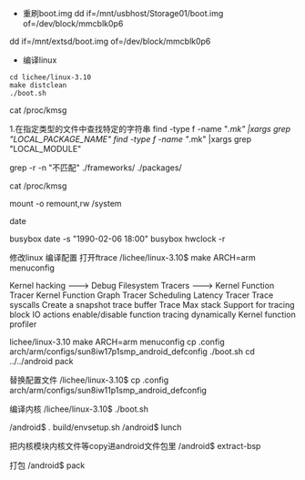 - 重刷boot.img
dd if=/mnt/usbhost/Storage01/boot.img  of=/dev/block/mmcblk0p6

dd if=/mnt/extsd/boot.img  of=/dev/block/mmcblk0p6


- 编译linux
```shell
cd lichee/linux-3.10
make distclean
./boot.sh
```

cat /proc/kmsg


1.在指定类型的文件中查找特定的字符串 
find -type f -name "*.mk" |xargs grep "LOCAL_PACKAGE_NAME" 
find -type f -name "*.mk" |xargs grep "LOCAL_MODULE" 

grep -r -n "不匹配" ./frameworks/ ./packages/ 

cat /proc/kmsg 

mount -o remount,rw /system 

date 

busybox date -s "1990-02-06 18:00" 
busybox hwclock -r


修改linux 编译配置 打开ftrace
/lichee/linux-3.10$ make ARCH=arm menuconfig

Kernel hacking --->
    Debug Filesystem
    Tracers --->
        Kernel Function Tracer
          Kernel Function Graph Tracer
        Scheduling Latency Tracer
        Trace syscalls
        Create a snapshot trace buffer
        Trace Max stack
        Support for tracing block IO actions
        enable/disable function tracing dynamically
        Kernel function profiler

lichee/linux-3.10
make ARCH=arm menuconfig
 cp .config arch/arm/configs/sun8iw17p1smp_android_defconfig
./boot.sh
cd ../../android
pack

替换配置文件
/lichee/linux-3.10$ cp .config arch/arm/configs/sun8iw11p1smp_android_defconfig

编译内核
/lichee/linux-3.10$ ./boot.sh

/android$ . build/envsetup.sh
/android$ lunch

把内核模块内核文件等copy进android文件包里
/android$ extract-bsp

打包
/android$ pack